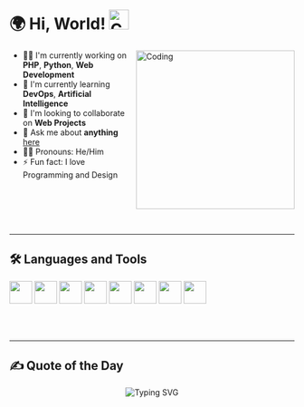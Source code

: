 <h1 > 🌍 Hi, World! <img alt="Coding" width="35" src="https://media.giphy.com/media/hvRJCLFzcasrR4ia7z/giphy.gif"/></h1>
<img align="right" alt="Coding" width="280" src="https://cdn.dribbble.com/users/1162077/screenshots/3848914/programmer.gif" />

- 🧑‍💻 I'm currently working on **PHP**, **Python**, **Web Development**
- 🌱 I'm currently learning **DevOps**, **Artificial Intelligence**
- 🤝 I'm looking to collaborate on **Web Projects**
- 💬 Ask me about **anything** [here](daffawy@gmail.com)
- 👨‍🎓 Pronouns: He/Him
- ⚡ Fun fact: I love Programming and Design
<br>
<br>
<br>
<br>


---
## 🛠️ Languages and Tools

<p align="left">
  <img src="https://cdn.jsdelivr.net/gh/devicons/devicon/icons/html5/html5-original.svg" width="40" />
  <img src="https://cdn.jsdelivr.net/gh/devicons/devicon/icons/css3/css3-original.svg" width="40" />
  <img src="https://cdn.jsdelivr.net/gh/devicons/devicon@latest/icons/javascript/javascript-original.svg" width="40" />
  <img src="https://cdn.jsdelivr.net/gh/devicons/devicon/icons/php/php-original.svg" width="40" />
  <img src="https://cdn.jsdelivr.net/gh/devicons/devicon@latest/icons/mysql/mysql-original-wordmark.svg" width="40" />
  <img src="https://cdn.jsdelivr.net/gh/devicons/devicon@latest/icons/python/python-original.svg" width="40" />
  <img src="https://cdn.jsdelivr.net/gh/devicons/devicon@latest/icons/vscode/vscode-original.svg" width="40" />
  <img src="https://cdn.jsdelivr.net/gh/devicons/devicon@latest/icons/figma/figma-original.svg" width="40" />
</p>
<br>
<br>

---

## ✍️ Quote of the Day

<p align="center">
  <img src="https://readme-typing-svg.demolab.com?font=Fira+Code&pause=1000&center=true&width=435&lines=Keep+learning%2C+keep+building!" alt="Typing SVG" />
</p>
<!--
**Daffa1407/Daffa1407** is a ✨ _special_ ✨ repository because its `README.md` (this file) appears on your GitHub profile.

Here are some ideas to get you started:

- 🔭 I’m currently working on ...
- 🌱 I’m currently learning ...
- 👯 I’m looking to collaborate on ...
- 🤔 I’m looking for help with ...
- 💬 Ask me about ...
- 📫 How to reach me: ...
- 😄 Pronouns: ...
- ⚡ Fun fact: ...
-->
